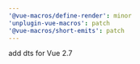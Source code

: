 ```yaml
---
'@vue-macros/define-render': minor
'unplugin-vue-macros': patch
'@vue-macros/short-emits': patch
---
```


add dts for Vue 2.7
